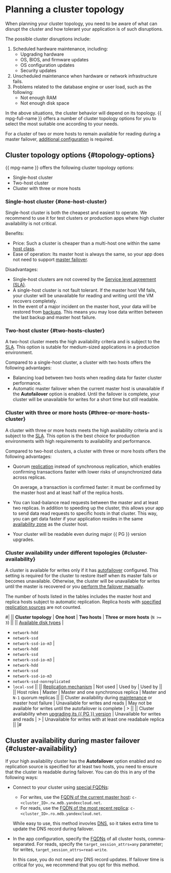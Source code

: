 # Planning a cluster topology

When planning your cluster topology, you need to be aware of what can disrupt the cluster and how tolerant your application is of such disruptions.

The possible cluster disruptions include:

1. Scheduled hardware maintenance, including:
   * Upgrading hardware
   * OS, BIOS, and firmware updates
   * OS configuration updates
   * Security updates
1. Unscheduled maintenance when hardware or network infrastructure fails.
1. Problems related to the database engine or user load, such as the following:
   * Not enough RAM
   * Not enough disk space

In the above situations, the cluster behavior will depend on its topology. {{ mpg-full-name }} offers a number of cluster topology options for you to select the most suitable one according to your needs.

For a cluster of two or more hosts to remain available for reading during a master failover, [additional configuration](#cluster-availability) is required.

## Cluster topology options {#topology-options}

{{ mpg-name }} offers the following cluster topology options:

* Single-host cluster
* Two-host cluster
* Cluster with three or more hosts

### Single-host cluster {#one-host-cluster}

Single-host cluster is both the cheapest and easiest to operate. We recommend to use it for test clusters or production apps where high cluster availability is not critical.

Benefits:

* Price: Such a cluster is cheaper than a multi-host one within the same [host class](./instance-types.md).
* Ease of operation: Its master host is always the same, so your app does not need to support [master failover](../operations/connect.md#automatic-master-host-selection).

Disadvantages:

* Single-host clusters are not covered by the [Service level agreement (SLA)](https://yandex.ru/legal/cloud_sla_mdb/).
* A single-host cluster is not fault tolerant. If the master host VM fails, your cluster will be unavailable for reading and writing until the VM recovers completely.
* In the event of a major incident on the master host, your data will be restored from [backups](backup.md). This means you may lose data written between the last backup and master host failure.

### Two-host cluster {#two-hosts-cluster}

A two-host cluster meets the high availability criteria and is subject to the [SLA](https://yandex.ru/legal/cloud_sla_mdb/). This option is sutable for medium-sized applications in a production environment.

Compared to a single-host cluster, a cluster with two hosts offers the following advantages:

* Balancing load between two hosts when reading data for faster cluster performance.
* Automatic master failover when the current master host is unavailable if the **Autofailover** option is enabled. Until the failover is complete, your cluster will be unavailable for writes for a short time but still readable.

### Cluster with three or more hosts {#three-or-more-hosts-cluster} 

A cluster with three or more hosts meets the high availability criteria and is subject to the [SLA](https://yandex.ru/legal/cloud_sla_mdb/). This option is the best choice for production environments with high requirements to availability and performance.

Compared to two-host clusters, a cluster with three or more hosts offers the following advantages:

* Quorum [replication](replication.md) instead of synchronous replication, which enables confirming transactions faster with lower risks of unsynchronized data across replicas.

    On average, a transaction is confirmed faster: it must be confirmed by the master host and at least half of the replica hosts.

* You can load-balance read requests between the master and at least two replicas. In addition to speeding up the cluster, this allows your app to send data read requests to specific hosts in that cluster. This way, you can get data faster if your application resides in the same [availability zone](../../overview/concepts/geo-scope.md) as the cluster host.
* Your cluster will be readable even during major {{ PG }} version upgrades.

### Cluster availability under different topologies {#cluster-availability}

A cluster is available for writes only if it has [autofailover](../operations/update.md#change-additional-settings) configured. This setting is required for the cluster to restore itself when its master fails or becomes unavailable. Otherwise, the cluster will be unavailable for writes until the master is recovered or you [perform the failover manually](../operations/update.md#start-manual-failover).

The number of hosts listed in the tables includes the master host and replica hosts subject to automatic replication. Replica hosts with [specified replication sources](./replication.md#replication-manual) are not counted.

#|
|| **Cluster topology** | **One host** | **Two hosts** | **Three or more hosts** (`N >= 3`) ||
|| [Available disk types](./storage.md)
|
* `network-hdd`
* `network-ssd`
* `network-ssd-io-m3`
|
* `network-hdd`
* `network-ssd`
* `network-ssd-io-m3`
|
* `network-hdd`
* `network-ssd`
* `network-ssd-io-m3`
* `network-ssd-nonreplicated`
* `local-ssd` ||
|| [Replication mechanism](./replication.md) | Not used | Used by | Used by ||
|| Host roles
|
Master
|
Master and one synchronous replica
|
Master and `N-1` quorum replicas
||
|| Cluster availability during [maintenance](./maintenance.md) or master host failure
| Unavailable for writes and reads
| May not be available for writes until the autofailover is complete
| > ||
|| Cluster availability when [upgrading its {{ PG }} version](../operations/cluster-version-update.md)
| Unavailable for writes and reads | >
| Unavailable for writes with at least one readabale replica
||
|#

## Cluster availability during master failover {#cluster-availability}

If your high availability cluster has the **Autofailover** option enabled and no replication source is specified for at least two hosts, you need to ensure that the cluster is readable during failover. You can do this in any of the following ways:

* Connect to your cluster using [special FQDNs](../operations/connect.md#special-fqdns):

   * For writes, use the [FQDN of the current master host](../operations/connect.md#fqdn-master): `c-<cluster_ID>.rw.mdb.yandexcloud.net`.
   * For reads, use the [FQDN of the most recent replica](../operations/connect.md#fqdn-replica): `c-<cluster_ID>.ro.mdb.yandexcloud.net`.

   While easy to use, this method invovles [DNS](https://en.wikipedia.org/wiki/Domain_Name_System), so it takes extra time to update the DNS record during failover.

* In the app configuration, specify the [FQDNs](../operations/connect.md#fqdn) of all cluster hosts, comma-separated. For reads, specify the `target_session_attrs=any` parameter; for writes, `target_session_attrs=read-write`.

   In this case, you do not need any DNS record updates. If failover time is critical for you, we recommend that you opt for this method.

